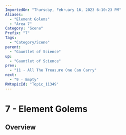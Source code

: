 ```yaml
---
ImportedOn: "Thursday, February 16, 2023 6:10:23 PM"
Aliases:
  - "Element Golems"
  - "Area 7"
Category: "Scene"
Prefix: "7"
Tags:
  - "Category/Scene"
parent:
  - "Gauntlet of Science"
up:
  - "Gauntlet of Science"
prev:
  - "11 - All The Treasure One Can Carry"
next:
  - "9 - Empty"
RWtopicId: "Topic_11349"
---
```

# 7 - Element Golems
## Overview
